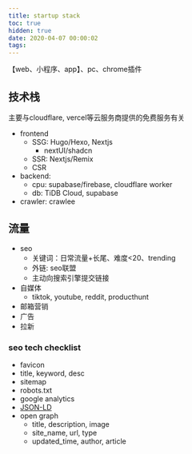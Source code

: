 ```yaml
---
title: startup stack
toc: true
hidden: true
date: 2020-04-07 00:00:02
tags:
---
```


【web、小程序、app】、pc、chrome插件


## 技术栈
主要与cloudflare, vercel等云服务商提供的免费服务有关
* frontend
  * SSG: Hugo/Hexo, Nextjs
    * nextUI/shadcn
  * SSR: Nextjs/Remix
  * CSR
* backend:
  * cpu: supabase/firebase, cloudflare worker
  * db: TiDB Cloud, supabase
* crawler: crawlee

## 流量
* seo
  * 关键词：日常流量+长尾、难度<20、trending
  * 外链: seo联盟
  * 主动向搜索引擎提交链接
* 自媒体
  * tiktok, youtube, reddit, producthunt
* 邮箱营销
* 广告
* 拉新

### seo tech checklist
* favicon
* title, keyword, desc
* sitemap
* robots.txt
* google analytics
* [JSON-LD](https://schema.org/docs/schemas.html)
* open graph
  * title, description, image
  * site_name, url, type
  * updated_time, author, article
